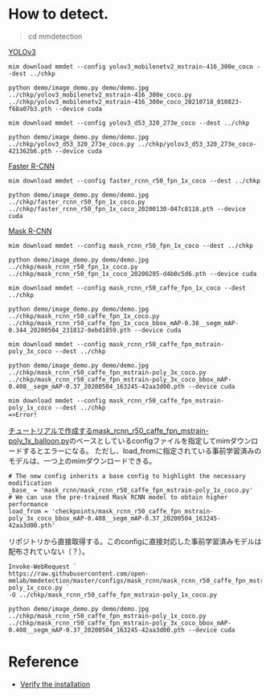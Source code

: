 # How to detect.

>cd mmdetection

[YOLOv3](https://github.com/open-mmlab/mmdetection/tree/master/configs/yolo)
```
mim download mmdet --config yolov3_mobilenetv2_mstrain-416_300e_coco --dest ../chkp

python demo/image_demo.py demo/demo.jpg ../chkp/yolov3_mobilenetv2_mstrain-416_300e_coco.py ../chkp/yolov3_mobilenetv2_mstrain-416_300e_coco_20210718_010823-f68a07b3.pth --device cuda

mim download mmdet --config yolov3_d53_320_273e_coco --dest ../chkp

python demo/image_demo.py demo/demo.jpg ../chkp/yolov3_d53_320_273e_coco.py ../chkp/yolov3_d53_320_273e_coco-421362b6.pth --device cuda
```

[Faster R-CNN](https://github.com/open-mmlab/mmdetection/tree/master/configs/faster_rcnn)
```
mim download mmdet --config faster_rcnn_r50_fpn_1x_coco --dest ../chkp

python demo/image_demo.py demo/demo.jpg ../chkp/faster_rcnn_r50_fpn_1x_coco.py ../chkp/faster_rcnn_r50_fpn_1x_coco_20200130-047c8118.pth --device cuda
```

[Mask R-CNN](https://github.com/open-mmlab/mmdetection/tree/master/configs/mask_rcnn)
```
mim download mmdet --config mask_rcnn_r50_fpn_1x_coco --dest ../chkp

python demo/image_demo.py demo/demo.jpg ../chkp/mask_rcnn_r50_fpn_1x_coco.py ../chkp/mask_rcnn_r50_fpn_1x_coco_20200205-d4b0c5d6.pth --device cuda
```
```
mim download mmdet --config mask_rcnn_r50_caffe_fpn_1x_coco --dest ../chkp

python demo/image_demo.py demo/demo.jpg ../chkp/mask_rcnn_r50_caffe_fpn_1x_coco.py ../chkp/mask_rcnn_r50_caffe_fpn_1x_coco_bbox_mAP-0.38__segm_mAP-0.344_20200504_231812-0ebd1859.pth --device cuda
```
```
mim download mmdet --config mask_rcnn_r50_caffe_fpn_mstrain-poly_3x_coco --dest ../chkp

python demo/image_demo.py demo/demo.jpg ../chkp/mask_rcnn_r50_caffe_fpn_mstrain-poly_3x_coco.py ../chkp/mask_rcnn_r50_caffe_fpn_mstrain-poly_3x_coco_bbox_mAP-0.408__segm_mAP-0.37_20200504_163245-42aa3d00.pth --device cuda
```
```
mim download mmdet --config mask_rcnn_r50_caffe_fpn_mstrain-poly_1x_coco --dest ../chkp
=>Error!
```
[チュートリアルで作成するmask_rcnn_r50_caffe_fpn_mstrain-poly_1x_balloon.py](https://mmdetection.readthedocs.io/en/latest/2_new_data_model.html#prepare-the-customized-dataset)のベースとしているconfigファイルを指定してmimダウンロードするとエラーになる。
ただし、load_fromに指定されている事前学習済みのモデルは、一つ上のmimダウンロードできる。
```
# The new config inherits a base config to highlight the necessary modification
_base_ = 'mask_rcnn/mask_rcnn_r50_caffe_fpn_mstrain-poly_1x_coco.py'
# We can use the pre-trained Mask RCNN model to obtain higher performance
load_from = 'checkpoints/mask_rcnn_r50_caffe_fpn_mstrain-poly_3x_coco_bbox_mAP-0.408__segm_mAP-0.37_20200504_163245-42aa3d00.pth'
```
リポジトリから直接取得する。このconfigに直接対応した事前学習済みモデルは配布されていない（？）。
```
Invoke-WebRequest `
https://raw.githubusercontent.com/open-mmlab/mmdetection/master/configs/mask_rcnn/mask_rcnn_r50_caffe_fpn_mstrain-poly_1x_coco.py `
-O ../chkp/mask_rcnn_r50_caffe_fpn_mstrain-poly_1x_coco.py

python demo/image_demo.py demo/demo.jpg ../chkp/mask_rcnn_r50_caffe_fpn_mstrain-poly_1x_coco.py ../chkp/mask_rcnn_r50_caffe_fpn_mstrain-poly_3x_coco_bbox_mAP-0.408__segm_mAP-0.37_20200504_163245-42aa3d00.pth --device cuda
```

# Reference

- [Verify the installation](https://mmdetection.readthedocs.io/en/stable/get_started.html#verify-the-installation)
